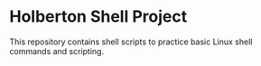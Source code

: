 # Holberton Shell Project

This repository contains shell scripts to practice basic Linux shell commands and scripting.
